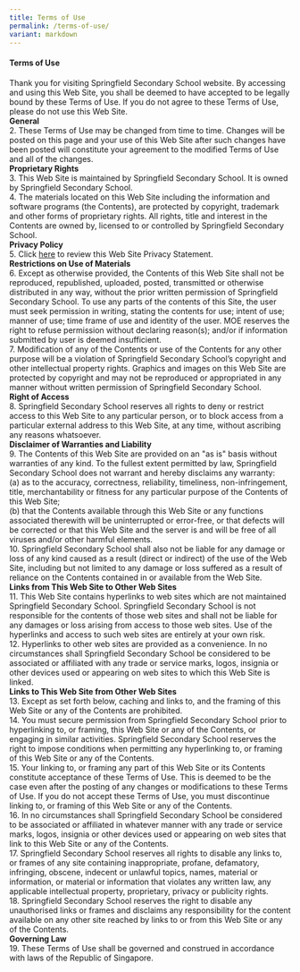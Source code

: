 ```yaml
---
title: Terms of Use
permalink: /terms-of-use/
variant: markdown
---
```

#### **Terms of Use**

Thank you for visiting Springfield Secondary School website. By accessing and using this Web Site, you shall be deemed to have accepted to be legally bound by these Terms of Use. If you do not agree to these Terms of Use, please do not use this Web Site. <br>
**General** <br>
2. These Terms of Use may be changed from time to time. Changes will be posted on this page and your use of this Web Site after such changes have been posted will constitute your agreement to the modified Terms of Use and all of the changes. 
<br>**Proprietary Rights**
<br>3. This Web Site is maintained by Springfield Secondary School. It is owned by Springfield Secondary School.
<br>4. The materials located on this Web Site including the information and software programs (the Contents), are protected by copyright, trademark and other forms of proprietary rights. All rights, title and interest in the Contents are owned by, licensed to or controlled by Springfield Secondary School. 
<br>**Privacy Policy**
<br>5. Click [here](springfieldsec.moe.edu.sg/privacy/) to review this Web Site Privacy Statement. 
<br>**Restrictions on Use of Materials**
<br>6. Except as otherwise provided, the Contents of this Web Site shall not be reproduced, republished, uploaded, posted, transmitted or otherwise distributed in any way, without the prior written permission of Springfield Secondary School.  To use any parts of the contents of this Site, the user must seek permission in writing, stating the contents for use; intent of use; manner of use; time frame of use and identity of the user. MOE reserves the right to refuse permission without declaring reason(s); and/or if information submitted by user is deemed insufficient. 
<br>7. Modification of any of the Contents or use of the Contents for any other purpose will be a violation of Springfield Secondary School’s copyright and other intellectual property rights. Graphics and images on this Web Site are protected by copyright and may not be reproduced or appropriated in any manner without written permission of Springfield Secondary School.
<br>**Right of Access**
<br>8. Springfield Secondary School reserves all rights to deny or restrict access to this Web Site to any particular person, or to block access from a particular external address to this Web Site, at any time, without ascribing any reasons whatsoever. 
<br>**Disclaimer of Warranties and Liability** 
<br>9. The Contents of this Web Site are provided on an "as is" basis without warranties of any kind. To the fullest extent permitted by law, Springfield Secondary School does not warrant and hereby disclaims any warranty: 
<br>(a) as to the accuracy, correctness, reliability, timeliness, non-infringement, title, merchantability or fitness for any particular purpose of the Contents of this Web Site; 
<br>(b) that the Contents available through this Web Site or any functions associated therewith will be uninterrupted or error-free, or that defects will be corrected or that this Web Site and the server is and will be free of all viruses and/or other harmful elements. 
<br>10. Springfield Secondary School shall also not be liable for any damage or loss of any kind caused as a result (direct or indirect) of the use of the Web Site, including but not limited to any damage or loss suffered as a result of reliance on the Contents contained in or available from the Web Site. 
<br>**Links from This Web Site to Other Web Sites**
<br>11. This Web Site contains hyperlinks to web sites which are not maintained Springfield Secondary School. Springfield Secondary School is not responsible for the contents of those web sites and shall not be liable for any damages or loss arising from access to those web sites. Use of the hyperlinks and access to such web sites are entirely at your own risk. 
<br>12. Hyperlinks to other web sites are provided as a convenience. In no circumstances shall Springfield Secondary School be considered to be associated or affiliated with any trade or service marks, logos, insignia or other devices used or appearing on web sites to which this Web Site is linked. 
<br>**Links to This Web Site from Other Web Sites**<br>
13. Except as set forth below, caching and links to, and the framing of this Web Site or any of the Contents are prohibited. 
<br>14. You must secure permission from Springfield Secondary School prior to hyperlinking to, or framing, this Web Site or any of the Contents, or engaging in similar activities. Springfield Secondary School reserves the right to impose conditions when permitting any hyperlinking to, or framing of this Web Site or any of the Contents. 
<br>15. Your linking to, or framing any part of this Web Site or its Contents constitute acceptance of these Terms of Use. This is deemed to be the case even after the posting of any changes or modifications to these Terms of Use. If you do not accept these Terms of Use, you must discontinue linking to, or framing of this Web Site or any of the Contents. 
<br>16. In no circumstances shall Springfield Secondary School be considered to be associated or affiliated in whatever manner with any trade or service marks, logos, insignia or other devices used or appearing on web sites that link to this Web Site or any of the Contents. 
<br>17. Springfield Secondary School reserves all rights to disable any links to, or frames of any site containing inappropriate, profane, defamatory, infringing, obscene, indecent or unlawful topics, names, material or information, or material or information that violates any written law, any applicable intellectual property, proprietary, privacy or publicity rights. 
<br>18. Springfield Secondary School reserves the right to disable any unauthorised links or frames and disclaims any responsibility for the content available on any other site reached by links to or from this Web Site or any of the Contents. 
<br> **Governing Law**
<br>19. These Terms of Use shall be governed and construed in accordance with laws of the Republic of Singapore.